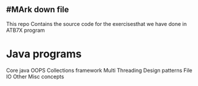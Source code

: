 #MArk down file
------------------
This repo Contains the source code for the exercisesthat we have done in ATB7X program

# Java programs
Core java
OOPS
Collections framework
Multi Threading
Design patterns
File IO
Other Misc concepts
